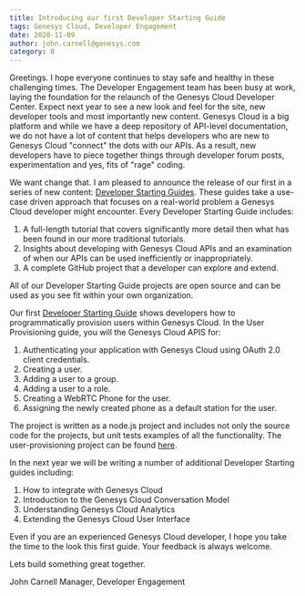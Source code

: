 ```yaml
---
title: Introducing our first Developer Starting Guide
tags: Genesys Cloud, Developer Engagement
date: 2020-11-09
author: john.carnell@genesys.com
category: 0
---
```


Greetings. I hope everyone continues to stay safe and healthy in these challenging times. The Developer Engagement team has been busy at work, laying the foundation for the relaunch of the Genesys Cloud Developer Center.  Expect next year to see a new look and feel for the site, new developer tools and most importantly new content.  Genesys Cloud is a big platform and while we have a deep repository of API-level documentation, we do not have a lot of content that helps developers who are new to Genesys Cloud "connect" the dots with our APIs.  As a result, new developers have to piece together things through developer forum posts, experimentation and yes, fits of "rage" coding.  

We want change that.  I am pleased to announce the release of our first in a series of new content: [Developer Starting Guides](/startingguides/).  These guides take a use-case driven approach that focuses on a real-world problem a Genesys Cloud developer might encounter.  Every Developer Starting Guide includes:

1. A full-length tutorial that covers significantly more detail then what has been found in our more traditional tutorials.
2. Insights about developing with Genesys Cloud APIs and an examination of when our APIs can be used inefficiently or inappropriately.
3. A complete GitHub project that a developer can explore and extend.  

All of our Developer Starting Guide projects are open source and can be used as you see fit within your own organization.

Our first [Developer Starting Guide](/startingguides/user-provisioning/) shows developers how to programmatically provision users within Genesys Cloud.  In the User Provisioning guide, you will the Genesys Cloud APIS for:

1. Authenticating your application with Genesys Cloud using OAuth 2.0 client credentials.
2. Creating a user.
3. Adding a user to a group.
4. Adding a user to a role.
5. Creating a WebRTC Phone for the user.
6. Assigning the newly created phone as a default station for the user.

The project is written as a node.js project and includes not only the source code for the projects, but unit tests examples of all the functionality.  The user-provisioning project can be found [here](https://github.com/MyPureCloud/user-provisioning-scripts-js).  

In the next year we will be writing a number of additional Developer Starting guides including:

1. How to integrate with Genesys Cloud 
2. Introduction to the Genesys Cloud Conversation Model
3. Understanding Genesys Cloud Analytics
4. Extending the Genesys Cloud User Interface

Even if you are an experienced Genesys Cloud developer, I hope you take the time to the look this first guide.  Your feedback is always welcome.

Lets build something great together.

John Carnell 
Manager, Developer Engagement

